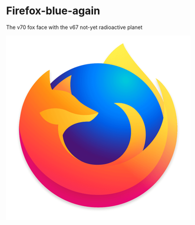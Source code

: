 # Firefox-blue-again
The v70 fox face with the v67 not-yet radioactive planet

<img width="500" height="500" src="https://raw.githubusercontent.com/Joan/Firefox-blue-again/main/firefox-blue-again%402x.png">
